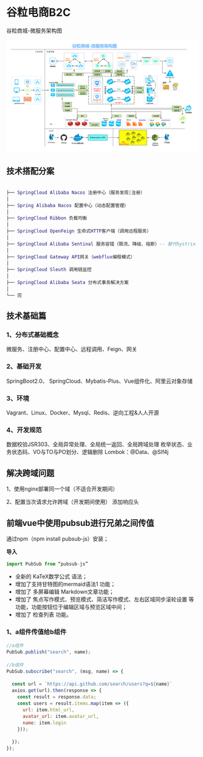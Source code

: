 # 谷粒电商B2C

谷粒商城-微服务架构图

![](./img/谷粒商城-微服务架构图.jpg)

## 技术搭配分案
```lua

├── SpringCloud Alibaba Nacos 注册中心（服务发现|注册）
│
├── Spring Alibaba Nacos 配置中心（动态配置管理）
│   
├── SpringCloud Ribbon 负载均衡
│
├── SpringCloud OpenFeign 生命式HTTP客户端（调用远程服务）
│
├── SpringCloud Alibaba Sentinal 服务容错（限流、降级、熔断）-- 替代hystrix
│
├── SpringCloud Gateway API网关（webflux编程模式）
│
├── SpringCloud Sleuth 调用链监控
│
├── SpringCloud Alibaba Seata 分布式事务解决方案
│
└── 完
```

## 技术基础篇
### 1、分布式基础概念
微服务、注册中心、配置中心、远程调用、Feign、网关

### 2、基础开发
SpringBoot2.0、 SpringCloud、Mybatis-Plus、Vue组件化、阿里云对象存储

### 3、环境
Vagrant、Linux、Docker、Mysql、Redis、逆向工程&人人开源

### 4、开发规范
数据校验JSR303、全局异常处理、全局统一返回、全局跨域处理
枚举状态、业务状态码、VO与TO与PO划分、逻辑删除
Lombok：@Data、@Slf4j


## 解决跨域问题
1、使用nginx部署同一个域（不适合开发期间）

2、配置当次请求允许跨域（开发期间使用）
  添加响应头

## 前端vue中使用pubsub进行兄弟之间传值
通过npm（npm install pubsub-js）安装；

**导入**
```js
import PubSub from “pubsub-js”
```

- 全新的 KaTeX数学公式 语法；
- 增加了支持甘特图的mermaid语法1 功能；
- 增加了 多屏幕编辑 Markdown文章功能；
- 增加了 焦点写作模式、预览模式、简洁写作模式、左右区域同步滚轮设置 等功能，功能按钮位于编辑区域与预览区域中间；
- 增加了 检查列表 功能。

### 1、a组件传值给b组件
```js
//a组件
PubSub.publish("search", name);

//b组件
PubSub.subscribe("search", (msg, name) => {
 
  const url = `https://api.github.com/search/users?q=${name}`
  axios.get(url).then(response => {
    const result = response.data;
    const users = result.items.map(item => ({
      url: item.html_url,
      avatar_url: item.avatar_url,
      name: item.login
    }));
  
  });
});
```










